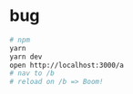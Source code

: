 # bug

```bash
# npm
yarn
yarn dev
open http://localhost:3000/a
# nav to /b
# reload on /b => Boom!
```
